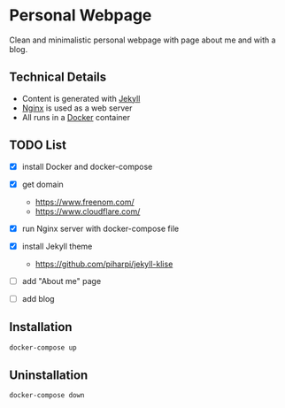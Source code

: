 # Personal Webpage

Clean and minimalistic personal webpage with page about me and with a blog.

## Technical Details

* Content is generated with [Jekyll][1]
* [Nginx][2] is used as a web server
* All runs in a [Docker][3] container

## TODO List

- [x] install Docker and docker-compose
- [x] get domain

    * https://www.freenom.com/
    * https://www.cloudflare.com/

- [x] run Nginx server with docker-compose file
- [x] install Jekyll theme

    * https://github.com/piharpi/jekyll-klise

- [ ] add "About me" page
- [ ] add blog

## Installation

```bash
docker-compose up
```

## Uninstallation

```bash
docker-compose down
```

[1]: https://jekyllrb.com/
[2]: https://www.nginx.com/
[3]: https://www.docker.com/
